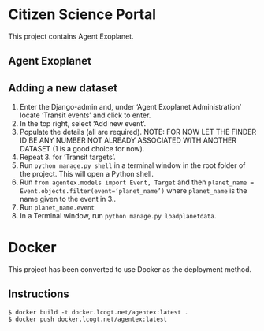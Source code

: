 Citizen Science Portal
======================

This project contains Agent Exoplanet.


Agent Exoplanet
---------------


Adding a new dataset
--------------------

1. Enter the Django-admin and, under ‘Agent Exoplanet Administration’ locate ‘Transit events’ and click to enter.
2. In the top right, select ‘Add new event’.
3. Populate the details (all are required). NOTE: FOR NOW LET THE FINDER ID BE ANY NUMBER NOT ALREADY ASSOCIATED WITH ANOTHER DATASET (1 is a good choice for now).
4. Repeat 3. for ‘Transit targets’.
5. Run `python manage.py shell` in a terminal window in the root folder of the project. This will open a Python shell.
6. Run `from agentex.models import Event, Target` and then `planet_name = Event.objects.filter(event=‘planet_name’)` where `planet_name` is the name given to the event in 3..
7. Run `planet_name.event`
5. In a Terminal window, run `python manage.py loadplanetdata`.

Docker
======

This project has been converted to use Docker as the deployment method.

Instructions
------------

    $ docker build -t docker.lcogt.net/agentex:latest .
    $ docker push docker.lcogt.net/agentex:latest
